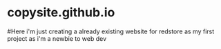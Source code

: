 # copysite.github.io
#Here i'm just creating a already existing website for redstore as my first project as i'm a newbie to web dev
